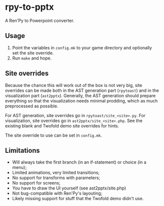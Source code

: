 rpy-to-pptx
===========

A Ren'Py to Powerpoint converter.

Usage
-----
1. Point the variables in `config.mk` to your game directory and optionally set the site override.
2. Run `make` and hope.

Site overrides
--------------
Because the chance this will work out of the box is not very big,
site overrides can be made both in the AST generation part (`rpytoast`)
and in the visualization part (`ast2pptx`). Generally, the AST generation
should prepare everything so that the visualization needs minimal prodding,
which as much preprocessed as possible.

For AST generation, site overrides go in `rpytoast/site_<site>.py`.
For visualization, site overrides go in `ast2pptx/site_<site>.php`.
See the existing blank and Twofold demo site overrides for hints.

The site override to use can be set in `config.mk`.

Limitations
-----------
* Will always take the first branch (in an if-statement) or choice (in a menu);
* Limited animations, very limited transitions;
* No support for transforms with parameters;
* No support for screens;
* You have to draw the UI yourself (see ast2pptx/site.php)
* Not bug-compatible with Ren'Py's layouting;
* Likely missing support for stuff that the Twofold demo didn't use.
